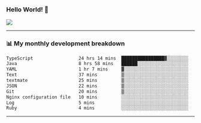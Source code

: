 ### Hello World! 👋

<a>
  <img align="center" src="https://github-readme-stats.vercel.app/api?username=megatunger&count_private=true&include_all_commits=true&bg_color=30,56CCF2,2F80ED&title_color=fff&text_color=fff" />
</a>

------
### 📊 My monthly development breakdown

<!--START_SECTION:waka-->

```txt
TypeScript                 24 hrs 14 mins  ████████████████▓░░░░░░░░   66.13 %
Java                       8 hrs 58 mins   ██████░░░░░░░░░░░░░░░░░░░   24.47 %
YAML                       1 hr 7 mins     ▓░░░░░░░░░░░░░░░░░░░░░░░░   03.05 %
Text                       37 mins         ▒░░░░░░░░░░░░░░░░░░░░░░░░   01.69 %
textmate                   25 mins         ▒░░░░░░░░░░░░░░░░░░░░░░░░   01.18 %
JSON                       22 mins         ▒░░░░░░░░░░░░░░░░░░░░░░░░   01.01 %
Git                        20 mins         ▒░░░░░░░░░░░░░░░░░░░░░░░░   00.93 %
Nginx configuration file   10 mins         ░░░░░░░░░░░░░░░░░░░░░░░░░   00.46 %
Log                        5 mins          ░░░░░░░░░░░░░░░░░░░░░░░░░   00.24 %
Ruby                       4 mins          ░░░░░░░░░░░░░░░░░░░░░░░░░   00.21 %
```

<!--END_SECTION:waka-->

------
